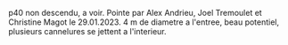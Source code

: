 p40 non descendu, a voir. Pointe par Alex Andrieu, Joel Tremoulet et Christine Magot le 29.01.2023. 4 m de diametre a l'entree, beau potentiel, plusieurs cannelures se jettent a l'interieur.